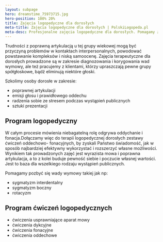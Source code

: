 ```yaml
---
layout: subpage
hero: dreamstime_75973715.jpg
hero-position: 100% 20%
title: Zajęcia logopedyczne dla dorosłych
meta-title: Zajęcia logopedyczne dla dorosłych | PolskiLogopeda.pl
meta-desc: Profesjonalne zajęcia logopedyczne dla dorosłych. Pomagamy ze wszystkimi wadami wymowy, oferując ćwiczenia dykcji, ćwiczenia poprawnej artykulacji oraz pracę nad oddechem. 
---
```


Trudności z poprawną artykulacją u tej grupy wiekowej  mogą być przyczyną problemów w&nbsp;kontaktach interpersonalnych, 
powodować powstawanie kompleksów i niską samoocenę. Zajęcia terapeutyczne dla dorosłych prowadzone 
są w zakresie diagnozowania i korygowania wad wymowy, ale też pracujemy z klientami, którzy upraszczają 
pewne grupy spółgłoskowe, bądź eliminują niektóre głoski. 

Szkolimy osoby dorosłe w zakresie:

- poprawnej artykulacji
- emisji głosu i prawidłowego oddechu
- radzenia sobie ze stresem podczas wystąpień publicznych
- sztuki prezentacji

## Program logopedyczny

W całym procesie mówienia niebagatelną rolę odgrywa oddychanie i fonacja.Dołączamy więc do terapii 
logopedycznej dorosłych zestawy ćwiczeń oddechowo- fonacyjnych, by zyskali Państwo świadomość, 
jak w sposób najbardziej efektywny wykorzystać  i rozszerzyć własne możliwości. Wynikiem tak 
prowadzonych zajęć jest wyrazista mowa i  poprawna artykulacja, a to z kolei buduje pewność siebie 
i poczucie własnej wartości. Jest to baza dla wszelkiego rodzaju wystąpień publicznych.

Pomagamy pozbyć się wady wymowy takiej jak np:

- sygmatyzm interdentalny
- sygmatyzm boczny
- rotacyzm


## Program ćwiczeń logopedycznych

- ćwiczenia usprawniające aparat mowy
- ćwiczenia dykcyjne
- ćwiczenia fonacyjne
- ćwiczenia oddechowe
